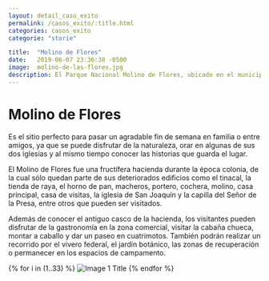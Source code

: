 ```yaml
---
layout: detail_caso_exito
permalink: /casos_exito/:title.html
categories: casos_exito
categorie: "storie"

title:  "Molino de Flores"
date:   2019-06-07 23:36:38 -0500
image:  molino-de-las-flores.jpg
description: El Parque Nacional Molino de Flores, ubicado en el municipio de Texcoco, fue escenario de grandes hechos históricos que abarcan desde los tiempos de Nezahualcóyotl...
---
```


<div class="container-fluid mt-3 pb-3">
    <div class="container bg-white">
        <div class="p-5 ">
            <h1 class="cnt-title">Molino de Flores</h1>
            <p>
                Es el sitio perfecto para pasar un agradable fin de semana en familia o entre amigos, ya que se puede disfrutar de la naturaleza, orar en algunas de sus dos iglesias y al mismo tiempo conocer las historias que guarda el lugar.
            </p>
            <p>
                El Molino de Flores fue una fructífera hacienda durante la época colonia, de la cual sólo quedan parte de sus deteriorados edificios como el tinacal, la tienda de raya, el horno de pan, macheros, portero, cochera, molino, casa principal, casa de visitas, la iglesia de San Joaquín y la capilla del Señor de la Presa, entre otros que pueden ser visitados.
            </p>
            <p>
                Además de conocer el antiguo casco de la hacienda, los visitantes pueden disfrutar de la gastronomía en la zona comercial, visitar la cabaña chueca, montar a caballo y dar un paseo en cuatrimotos. También podrán realizar un recorrido por el vivero federal, el jardín botánico, las zonas de recuperación o permanecer en los espacios de campamento.
            </p>
        </div>
        <div id="gallery" class="container-gallery">
            {% for i in (1..33) %}
            <img alt="Image 1 Title" src="/assets/images/gallerys/molino/thumbnail/{{i}}.jpg"
                data-image="/assets/images/gallerys/molino/{{i}}.jpg" data-description="Image 1 Description">
            {% endfor %}
        </div>
    </div>
</div>


